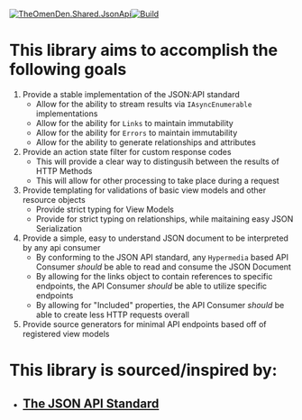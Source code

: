 [![TheOmenDen.Shared.JsonApi](https://github-readme-stats.vercel.app/api/pin/?username=theomenden&repo=TheOmenDen.Shared.JsonApi&show_icons=false&theme=synthwave)](https://github.com/theomenden/THeOmenDen.Shared.JsonApi)[![Build](https://github.com/theomenden/TheOmenDen.Shared.JsonApi/actions/workflows/sonarcloud.yml/badge.svg)](https://github.com/theomenden/TheOmenDen.Shared.JsonApi/actions/workflows/sonarcloud.yml)

# This library aims to accomplish the following goals

1. Provide a stable implementation of the JSON:API standard
   - Allow for the ability to stream results via `IAsyncEnumerable` implementations
   - Allow for the ability for `Links` to maintain immutability
   - Allow for the ability for `Errors` to maintain immutability
   - Allow for the ability to generate relationships and attributes 
2. Provide an action state filter for custom response codes
   - This will provide a clear way to distingusih between the results of HTTP Methods
   - This will allow for other processing to take place during a request
3. Provide templating for validations of basic view models and other resource objects
   - Provide strict typing for View Models
   - Provide for strict typing on relationships, while maitaining easy JSON Serialization
4. Provide a simple, easy to understand JSON document to be interpreted by any api consumer
   - By conforming to the JSON API standard, any `Hypermedia` based API Consumer _should_ be able to read and consume the JSON Document
   - By allowing for the links object to contain references to specific endpoints, the API Consumer _should_ be able to utilize specific endpoints
   - By allowing for "Included" properties, the API Consumer _should_ be able to create less HTTP requests overall
5. Provide source generators for minimal API endpoints based off of registered view models


# This library is sourced/inspired by:

  - ## [The JSON API Standard](https://jsonapi.org/)



